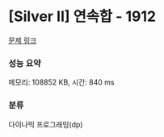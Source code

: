 # [Silver II] 연속합 - 1912 

[문제 링크](https://www.acmicpc.net/problem/1912) 

### 성능 요약

메모리: 108852 KB, 시간: 840 ms

### 분류

다이나믹 프로그래밍(dp)

